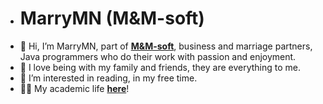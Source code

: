 - <h1>MarryMN (M&M-soft)</h1>
- 👋 Hi, I’m MarryMN, part of <a href = "https://www.mm-soft.rs/"><b>M&M-soft</b></a>, business and marriage partners, Java programmers who do their work with passion and enjoyment. <br>
- 🏡 I love being with my family and friends, they are everything to me.
- 👀 I’m interested in reading, in my free time.
- 👨‍🎓 My academic life <a href = "https://github.com/MickyNM/list-of-courses"><b>here</b></a>!

<!---
MarryMN/MarryMN is a ✨ special ✨ repository because its `README.md` (this file) appears on your GitHub profile.
You can click the Preview link to take a look at your changes.
--->
